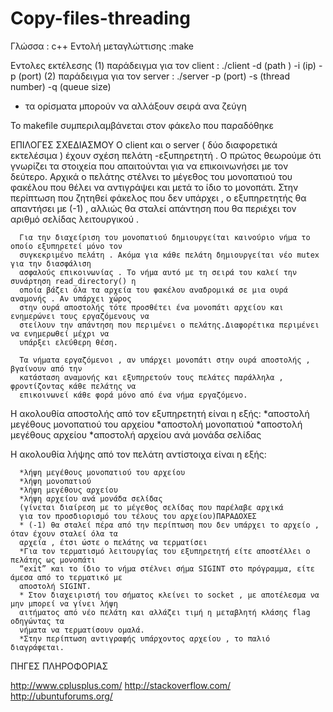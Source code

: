# Copy-files-threading
Γλώσσα : c++
Εντολή μεταγλώττισης :make

Εντολες εκτέλεσης
  (1) παράδειγμα για τον client : ./client -d (path ) -i (ip) -p (port)
  (2) παράδειγμα για τον server : ./server -p (port) -s (thread number) -q (queue size)
  * τα ορίσματα μπορούν να αλλάξουν σειρά ανα ζεύγη
  
Το makefile συμπεριλαμβάνεται στον φάκελο που παραδόθηκε

ΕΠΙΛΟΓΕΣ ΣΧΕΔΙΑΣΜΟΥ
      O client και ο server ( δύο διαφορετικά εκτελέσιμα ) έχουν σχέση πελάτη -εξυπηρετητή .
      Ο πρώτος θεωρούμε ότι γνωρίζει τα στοιχεία που απαιτούνται για να επικοινωνήσει με τον
      δεύτερο. Αρχικά ο πελάτης στέλνει το μέγεθος του μονοπατιού του φακέλου που θέλει να
      αντιγράψει και μετά το ίδιο το μονοπάτι. Στην περίπτωση που ζητηθεί φάκελος που δεν υπάρχει ,
      ο εξυπηρετητής θα απαντήσει με (-1) , αλλιώς θα σταλεί απάντηση που θα περιέχει τον αριθμό
      σελίδας λειτουργικού .
      
      Για την διαχείριση του μονοπατιού δημιουργείται καινούριο νήμα το οποίο εξυπηρετεί μόνο τον
      συγκεκριμένο πελάτη . Ακόμα για κάθε πελάτη δημιουργείται νέο mutex για την διασφάλιση
      ασφαλούς επικοινωνίας . Το νήμα αυτό με τη σειρά του καλεί την συνάρτηση read_directory() η
      οποία βάζει όλα τα αρχεία του φακέλου αναδρομικά σε μια ουρά αναμονής . Αν υπάρχει χώρος
      στην ουρά αποστολής τότε προσθέτει ένα μονοπάτι αρχείου και ενημερώνει τους εργαζόμενους να
      στείλουν την απάντηση που περιμένει ο πελάτης.Διαφορέτικα περιμένει να ενημερωθεί μέχρι να
      υπάρξει ελεύθερη θέση.
      
      Τα νήματα εργαζόμενοι , αν υπάρχει μονοπάτι στην ουρά αποστολής , βγαίνουν από την
      κατάσταση αναμονής και εξυπηρετούν τους πελάτες παράλληλα , φροντίζοντας κάθε πελάτης να
      επικοινωνεί κάθε φορά μόνο από ένα νήμα εργαζόμενο.

Η ακολουθία αποστολής από τον εξυπηρετητή είναι η εξής:
      *αποστολή μεγέθους μονοπατιού του αρχείου
      *αποστολή μονοπατιού
      *αποστολή μεγέθους αρχείου
      *αποστολή αρχείου ανά μονάδα σελίδας

Η ακολουθία λήψης από τον πελάτη αντίστοιχα είναι η εξής:

      *λήψη μεγέθους μονοπατιού του αρχείου
      *λήψη μονοπατιού
      *λήψη μεγέθους αρχείου
      *λήψη αρχείου ανά μονάδα σελίδας
      (γίνεται διαίρεση με το μέγεθος σελίδας που παρέλαβε αρχικά
      για τον προσδιορισμό του τέλους του αρχείου)ΠΑΡΑΔΟΧΕΣ
      * (-1) θα σταλεί πέρα από την περίπτωση που δεν υπάρχει το αρχείο , όταν έχουν σταλεί όλα τα
      αρχεία , έτσι ώστε ο πελάτης να τερματίσει
      *Για τον τερματισμό λειτουργίας του εξυπηρετητή είτε αποστέλλει ο πελάτης ως μονοπάτι
      “exit” και το ίδιο το νήμα στέλνει σήμα SIGINT στο πρόγραμμα, είτε άμεσα από το τερματικό με
      αποστολή SIGINT.
      * Στον διαχειριστή του σήματος κλείνει το socket , με αποτέλεσμα να μην μπορεί να γίνει λήψη
      αιτήματος από νέο πελάτη και αλλάζει τιμή η μεταβλητή κλάσης flag οδηγώντας τα
      νήματα να τερματίσουν ομαλά.
      *Στην περίπτωση αντιγραφής υπάρχοντος αρχείου , το παλιό διαγράφεται.

ΠΗΓΕΣ ΠΛΗΡΟΦΟΡΙΑΣ

http://www.cplusplus.com/
http://stackoverflow.com/
http://ubuntuforums.org/
